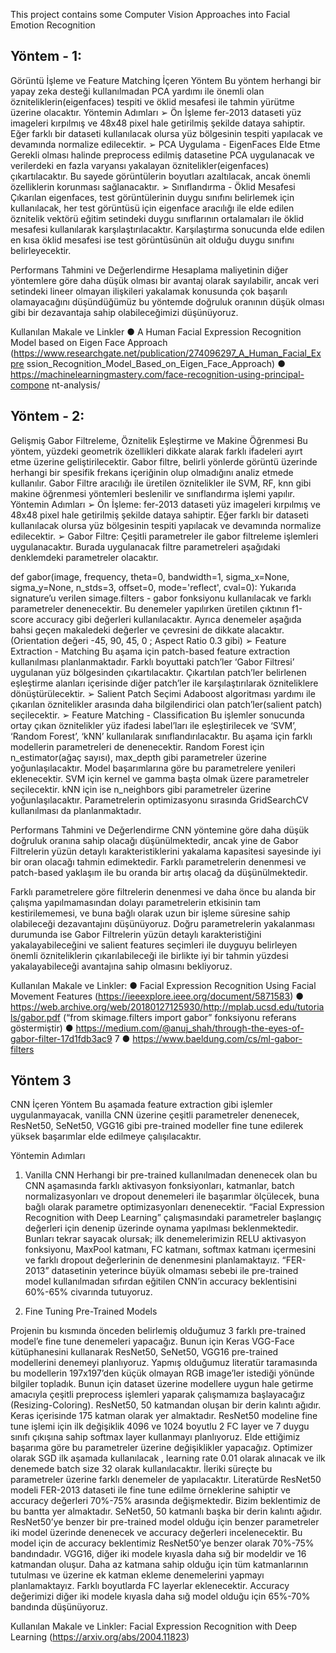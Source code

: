 This project contains some Computer Vision Approaches into Facial Emotion Recognition

## Yöntem - 1:
Görüntü İşleme ve Feature Matching İçeren Yöntem
Bu yöntem herhangi bir yapay zeka desteği kullanılmadan PCA yardımı ile önemli olan
özniteliklerin(eigenfaces) tespiti ve öklid mesafesi ile tahmin yürütme üzerine olacaktır.
Yöntemin Adımları
➢ Ön İşleme
fer-2013 dataseti yüz imageleri kırpılmış ve 48x48 pixel hale getirilmiş şekilde
dataya sahiptir. Eğer farklı bir dataseti kullanılacak olursa yüz bölgesinin tespiti
yapılacak ve devamında normalize edilecektir.
➢ PCA Uygulama - EigenFaces Elde Etme
Gerekli olması halinde preprocess edilmiş datasetine PCA uygulanacak ve
verilerdeki en fazla varyansı yakalayan öznitelikler(eigenfaces) çıkartılacaktır. Bu
sayede görüntülerin boyutları azaltılacak, ancak önemli özelliklerin korunması
sağlanacaktır.
➢ Sınıflandırma - Öklid Mesafesi
Çıkarılan eigenfaces, test görüntülerinin duygu sınıfını belirlemek için kullanılacak,
her test görüntüsü için eigenface aracılığı ile elde edilen öznitelik vektörü eğitim
setindeki duygu sınıflarının ortalamaları ile öklid mesafesi kullanılarak
karşılaştırılacaktır. Karşılaştırma sonucunda elde edilen en kısa öklid mesafesi ise
test görüntüsünün ait olduğu duygu sınıfını belirleyecektir.

Performans Tahmini ve Değerlendirme
Hesaplama maliyetinin diğer yöntemlere göre daha düşük olması bir avantaj olarak
sayılabilir, ancak veri setindeki lineer olmayan ilişkileri yakalamak konusunda çok başarılı
olamayacağını düşündüğümüz bu yöntemde doğruluk oranının düşük olması gibi bir
dezavantaja sahip olabileceğimizi düşünüyoruz.

Kullanılan Makale ve Linkler
● A Human Facial Expression Recognition Model based on Eigen Face
Approach
(https://www.researchgate.net/publication/274096297_A_Human_Facial_Expre
ssion_Recognition_Model_Based_on_Eigen_Face_Approach)
● https://machinelearningmastery.com/face-recognition-using-principal-compone
nt-analysis/

## Yöntem - 2:
Gelişmiş Gabor Filtreleme, Öznitelik Eşleştirme ve Makine Öğrenmesi
Bu yöntem, yüzdeki geometrik özellikleri dikkate alarak farklı ifadeleri ayırt etme üzerine
geliştirilecektir. Gabor filtre, belirli yönlerde görüntü üzerinde herhangi bir spesifik frekans
içeriğinin olup olmadığını analiz etmede kullanılır. Gabor Filtre aracılığı ile üretilen
öznitelikler ile SVM, RF, knn gibi makine öğrenmesi yöntemleri beslenilir ve sınıflandırma
işlemi yapılır.
Yöntemin Adımları
➢ Ön İşleme:
fer-2013 dataseti yüz imageleri kırpılmış ve 48x48 pixel hale getirilmiş şekilde
dataya sahiptir. Eğer farklı bir dataseti kullanılacak olursa yüz bölgesinin tespiti
yapılacak ve devamında normalize edilecektir.
➢ Gabor Filtre:
Çeşitli parametreler ile gabor filtreleme işlemleri uygulanacaktır. Burada
uygulanacak filtre parametreleri aşağıdaki denklemdeki parametreler olacaktır.

def gabor(image, frequency, theta=0, bandwidth=1, sigma_x=None,
sigma_y=None, n_stds=3, offset=0, mode='reflect', cval=0):
Yukarıda signature’u verilen simage.filters - gabor fonksiyonu kullanılacak ve
farklı parametreler denenecektir. Bu denemeler yapılırken üretilen çıktının
f1-score accuracy gibi değerleri kullanılacaktır. Ayrıca denemeler aşağıda bahsi
geçen makaledeki değerler ve çevresini de dikkate alacaktır. (Orientation değeri
-45, 90, 45, 0 ; Aspect Ratio 0.3 gibi)
➢ Feature Extraction - Matching
Bu aşama için patch-based feature extraction kullanılması planlanmaktadır. Farklı
boyuttaki patch’ler ‘Gabor Filtresi’ uygulanan yüz bölgesinden çıkartılacaktır.
Çıkartılan patch’ler belirlenen eşleştirme alanları içerisinde diğer patch’ler ile
karşılaştırılarak özniteliklere dönüştürülecektir.
➢ Salient Patch Seçimi
Adaboost algoritması yardımı ile çıkarılan öznitelikler arasında daha bilgilendirici
olan patch’ler(salient patch) seçilecektir.
➢ Feature Matching - Classification
Bu işlemler sonucunda ortay çıkan öznitelikler yüz ifadesi label’ları ile eşleştirilecek
ve ‘SVM’, ‘Random Forest’, ‘kNN’ kullanılarak sınıflandırılacaktır.
Bu aşama için farklı modellerin parametreleri de denenecektir. Random Forest için
n_estimator(ağaç sayısı), max_depth gibi parametreler üzerine yoğunlaşılacaktır.
Model başarımlarına göre bu parametrelere yenileri eklenecektir. SVM için kernel
ve gamma başta olmak üzere parametreler seçilecektir. kNN için ise n_neighbors
gibi parametreler üzerine yoğunlaşılacaktır.
Parametrelerin optimizasyonu sırasında GridSearchCV kullanılması da
planlanmaktadır.

Performans Tahmini ve Değerlendirme
CNN yöntemine göre daha düşük doğruluk oranına sahip olacağı düşünülmektedir, ancak
yine de Gabor Filtrelerin yüzün detaylı karakteristiklerini yakalama kapasitesi sayesinde iyi
bir oran olacağı tahmin edimektedir. Farklı parametrelerin denenmesi ve patch-based
yaklaşım ile bu oranda bir artış olacağ da düşünülmektedir.

Farklı parametrelere göre filtrelerin denenmesi ve daha önce bu alanda bir çalışma
yapılmamasından dolayı parametrelerin etkisinin tam kestirilememesi, ve buna bağlı olarak
uzun bir işleme süresine sahip olabileceği dezavantajını düşünüyoruz. Doğru
parametrelerin yakalanması durumunda ise Gabor Filtrelerin yüzün detaylı karakteristiğini
yakalayabileceğini ve salient features seçimleri ile duyguyu belirleyen önemli
özniteliklerin çıkarılabileceği ile birlikte iyi bir tahmin yüzdesi yakalayabileceği avantajına
sahip olmasını bekliyoruz.

Kullanılan Makale ve Linkler:
● Facial Expression Recognition Using Facial Movement Features
(https://ieeexplore.ieee.org/document/5871583)
● https://web.archive.org/web/20180127125930/http://mplab.ucsd.edu/tutorials/gabor.pdf
(“from skimage.filters import gabor” fonksiyonu referans göstermiştir)
● https://medium.com/@anuj_shah/through-the-eyes-of-gabor-filter-17d1fdb3ac9
7
● https://www.baeldung.com/cs/ml-gabor-filters

## Yöntem 3
CNN İçeren Yöntem
Bu aşamada feature extraction gibi işlemler uygulanmayacak, vanilla CNN üzerine çeşitli
parametreler denenecek, ResNet50, SeNet50, VGG16 gibi pre-trained modeller fine tune
edilerek yüksek başarımlar elde edilmeye çalışılacaktır.

Yöntemin Adımları
1. Vanilla CNN
Herhangi bir pre-trained kullanılmadan denenecek olan bu CNN aşamasında farklı
aktivasyon fonksiyonları, katmanlar, batch normalizasyonları ve dropout denemeleri
ile başarımlar ölçülecek, buna bağlı olarak parametre optimizasyonları denenecektir.
“Facial Expression Recognition with Deep Learning” çalışmasındaki parametreler
başlangıç değerleri için denenip üzerinde oynama yapılması beklenmektedir. Bunları tekrar
sayacak olursak; ilk denemelerimizin RELU aktivasyon fonksiyonu, MaxPool katmanı,
FC katmanı, softmax katmanı içermesini ve farklı dropout değerlerinin de denenmesini
planlamaktayız.
“FER-2013” datasetinin yeterince büyük olmaması sebebi ile pre-trained model
kullanılmadan sıfırdan eğitilen CNN’in accuracy beklentisini 60%-65% civarında
tutuyoruz.

2. Fine Tuning Pre-Trained Models

Projenin bu kısmında önceden belirlemiş olduğumuz 3 farklı pre-trained model’e fine tune
denemeleri yapacağız. Bunun için Keras VGG-Face kütüphanesini kullanarak ResNet50,
SeNet50, VGG16 pre-trained modellerini denemeyi planlıyoruz.
Yapmış olduğumuz literatür taramasında bu modellerin 197x197’den küçük olmayan RGB
image’ler istediği yönünde bilgiler topladık. Bunun için dataset üzerine modellere uygun
hale getirme amacıyla çeşitli preprocess işlemleri yaparak çalışmamıza başlayacağız
(Resizing-Coloring).
ResNet50, 50 katmandan oluşan bir derin kalıntı ağıdır. Keras içerisinde 175 katman olarak
yer almaktadır.
ResNet50 modeline fine tune işlemi için ilk değişiklik 4096 ve 1024 boyutlu 2 FC layer ve
7 duygu sınıfı çıkışına sahip softmax layer kullanmayı planlıyoruz. Elde ettiğimiz başarıma
göre bu parametreler üzerine değişiklikler yapacağız. Optimizer olarak SGD ilk aşamada
kullanılacak , learning rate 0.01 olarak alınacak ve ilk denemede batch size 32 olarak
kullanılacaktır. İleriki süreçte bu parametreler üzerine farklı denemeler de yapılacaktır.
Literatürde ResNet50 modeli FER-2013 dataseti ile fine tune edilme örneklerine sahiptir ve
accuracy değerleri 70%-75% arasında değişmektedir. Bizim beklentimiz de bu bantta yer
almaktadır.
SeNet50, 50 katmanlı başka bir derin kalıntı ağıdır. ResNet50’ye benzer bir pre-trained
model olduğu için benzer parametreler iki model üzerinde denenecek ve accuracy değerleri
incelenecektir.
Bu model için de accuracy beklentimiz ResNet50’ye benzer olarak 70%-75% bandındadır.
VGG16, diğer iki modele kıyasla daha sığ bir modeldir ve 16 katmandan oluşur. Daha az
katmana sahip olduğu için tüm katmanlarının tutulması ve üzerine ek katman ekleme
denemelerini yapmayı planlamaktayız. Farklı boyutlarda FC layerlar eklenecektir.
Accuracy değerimizi diğer iki modele kıyasla daha sığ model olduğu için 65%-70%
bandında düşünüyoruz.

Kullanılan Makale ve Linkler:
Facial Expression Recognition with Deep Learning
(https://arxiv.org/abs/2004.11823)

